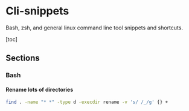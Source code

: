 # Cli-snippets
Bash, zsh, and general linux command line tool snippets and shortcuts.

[toc]

## Sections

### Bash

#### Rename lots of directories

```bash
find . -name "* *" -type d -execdir rename -v 's/ /_/g' {} +
```
